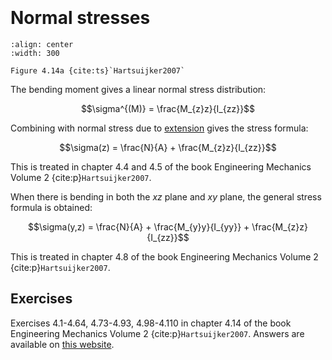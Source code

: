 ```{index} Normal stresses bending
```
```{index} Stress formula
```

# Normal stresses

```{figure} ./normal_data/image.png
:align: center
:width: 300

Figure 4.14a {cite:ts}`Hartsuijker2007`
```

The bending moment gives a linear normal stress distribution:

$$\sigma^{(M)} = \frac{M_{z}z}{I_{zz}}$$

Combining with normal stress due to [extension](../solve_extension/normal.md) gives the stress formula:

$$\sigma(z) = \frac{N}{A} + \frac{M_{z}z}{I_{zz}}$$

This is treated in chapter 4.4 and 4.5 of the book Engineering Mechanics Volume 2 {cite:p}`Hartsuijker2007`.

When there is bending in both the $xz$ plane and $xy$ plane, the general stress formula is obtained:

$$\sigma(y,z) = \frac{N}{A} + \frac{M_{y}y}{I_{yy}} + \frac{M_{z}z}{I_{zz}}$$

This is treated in chapter 4.8 of the book Engineering Mechanics Volume 2 {cite:p}`Hartsuijker2007`.

## Exercises
Exercises 4.1-4.64, 4.73-4.93, 4.98-4.110  in chapter 4.14 of the book Engineering Mechanics Volume 2 {cite:p}`Hartsuijker2007`. Answers are available on [this website](https://icozct.tudelft.nl/TUD_CT/bookanswers/vol2/Chapter4/).